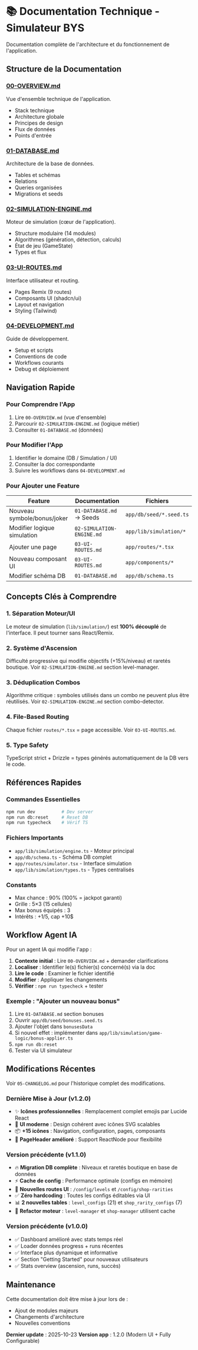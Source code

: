 # 📚 Documentation Technique - Simulateur BYS

Documentation complète de l'architecture et du fonctionnement de l'application.

## Structure de la Documentation

### [00-OVERVIEW.md](./00-OVERVIEW.md)
Vue d'ensemble technique de l'application.
- Stack technique
- Architecture globale
- Principes de design
- Flux de données
- Points d'entrée

### [01-DATABASE.md](./01-DATABASE.md)
Architecture de la base de données.
- Tables et schémas
- Relations
- Queries organisées
- Migrations et seeds

### [02-SIMULATION-ENGINE.md](./02-SIMULATION-ENGINE.md)
Moteur de simulation (cœur de l'application).
- Structure modulaire (14 modules)
- Algorithmes (génération, détection, calculs)
- État de jeu (GameState)
- Types et flux

### [03-UI-ROUTES.md](./03-UI-ROUTES.md)
Interface utilisateur et routing.
- Pages Remix (9 routes)
- Composants UI (shadcn/ui)
- Layout et navigation
- Styling (Tailwind)

### [04-DEVELOPMENT.md](./04-DEVELOPMENT.md)
Guide de développement.
- Setup et scripts
- Conventions de code
- Workflows courants
- Debug et déploiement

## Navigation Rapide

### Pour Comprendre l'App
1. Lire `00-OVERVIEW.md` (vue d'ensemble)
2. Parcourir `02-SIMULATION-ENGINE.md` (logique métier)
3. Consulter `01-DATABASE.md` (données)

### Pour Modifier l'App
1. Identifier le domaine (DB / Simulation / UI)
2. Consulter la doc correspondante
3. Suivre les workflows dans `04-DEVELOPMENT.md`

### Pour Ajouter une Feature
| Feature | Documentation | Fichiers |
|---------|---------------|----------|
| Nouveau symbole/bonus/joker | `01-DATABASE.md` → Seeds | `app/db/seed/*.seed.ts` |
| Modifier logique simulation | `02-SIMULATION-ENGINE.md` | `app/lib/simulation/*` |
| Ajouter une page | `03-UI-ROUTES.md` | `app/routes/*.tsx` |
| Nouveau composant UI | `03-UI-ROUTES.md` | `app/components/*` |
| Modifier schéma DB | `01-DATABASE.md` | `app/db/schema.ts` |

## Concepts Clés à Comprendre

### 1. Séparation Moteur/UI
Le moteur de simulation (`lib/simulation/`) est **100% découplé** de l'interface. Il peut tourner sans React/Remix.

### 2. Système d'Ascension
Difficulté progressive qui modifie objectifs (+15%/niveau) et raretés boutique. Voir `02-SIMULATION-ENGINE.md` section level-manager.

### 3. Déduplication Combos
Algorithme critique : symboles utilisés dans un combo ne peuvent plus être réutilisés. Voir `02-SIMULATION-ENGINE.md` section combo-detector.

### 4. File-Based Routing
Chaque fichier `routes/*.tsx` = page accessible. Voir `03-UI-ROUTES.md`.

### 5. Type Safety
TypeScript strict + Drizzle = types générés automatiquement de la DB vers le code.

## Références Rapides

### Commandes Essentielles
```bash
npm run dev          # Dev server
npm run db:reset     # Reset DB
npm run typecheck    # Vérif TS
```

### Fichiers Importants
- `app/lib/simulation/engine.ts` - Moteur principal
- `app/db/schema.ts` - Schéma DB complet
- `app/routes/simulator.tsx` - Interface simulation
- `app/lib/simulation/types.ts` - Types centralisés

### Constants
- Max chance : 90% (100% = jackpot garanti)
- Grille : 5×3 (15 cellules)
- Max bonus équipés : 3
- Intérêts : +1$/5$, cap +10$

## Workflow Agent IA

Pour un agent IA qui modifie l'app :

1. **Contexte initial** : Lire `00-OVERVIEW.md` + demander clarifications
2. **Localiser** : Identifier le(s) fichier(s) concerné(s) via la doc
3. **Lire le code** : Examiner le fichier identifié
4. **Modifier** : Appliquer les changements
5. **Vérifier** : `npm run typecheck` + tester

### Exemple : "Ajouter un nouveau bonus"

1. Lire `01-DATABASE.md` section bonuses
2. Ouvrir `app/db/seed/bonuses.seed.ts`
3. Ajouter l'objet dans `bonusesData`
4. Si nouvel effet : implémenter dans `app/lib/simulation/game-logic/bonus-applier.ts`
5. `npm run db:reset`
6. Tester via UI simulateur

## Modifications Récentes

Voir `05-CHANGELOG.md` pour l'historique complet des modifications.

### Dernière Mise à Jour (v1.2.0)
- ✨ **Icônes professionnelles** : Remplacement complet emojis par Lucide React
- 🎨 **UI moderne** : Design cohérent avec icônes SVG scalables
- 📦 **+15 icônes** : Navigation, configuration, pages, composants
- 🔧 **PageHeader amélioré** : Support ReactNode pour flexibilité

### Version précédente (v1.1.0)
- 🔥 **Migration DB complète** : Niveaux et raretés boutique en base de données
- ⚡ **Cache de config** : Performance optimale (configs en mémoire)
- 🎨 **Nouvelles routes UI** : `/config/levels` et `/config/shop-rarities`
- ✅ **Zéro hardcoding** : Toutes les configs éditables via UI
- 📊 **2 nouvelles tables** : `level_configs` (21) et `shop_rarity_configs` (7)
- 🔄 **Refactor moteur** : `level-manager` et `shop-manager` utilisent cache

### Version précédente (v1.0.0)
- ✅ Dashboard amélioré avec stats temps réel
- ✅ Loader données progress + runs récentes
- ✅ Interface plus dynamique et informative
- ✅ Section "Getting Started" pour nouveaux utilisateurs
- ✅ Stats overview (ascension, runs, succès)

## Maintenance

Cette documentation doit être mise à jour lors de :
- Ajout de modules majeurs
- Changements d'architecture
- Nouvelles conventions

**Dernier update** : 2025-10-23
**Version app** : 1.2.0 (Modern UI + Fully Configurable)

